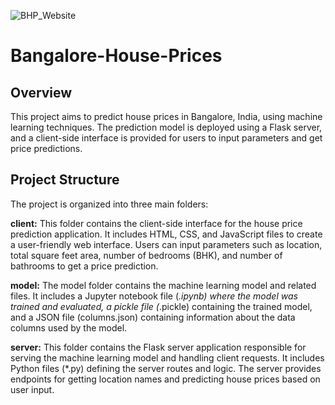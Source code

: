 ![BHP_Website](https://github.com/Anshika32/Bangalore-House-Prices/assets/121334039/d3d17245-f72c-4eb9-8088-ae352b57dd4c)

# Bangalore-House-Prices

## Overview

This project aims to predict house prices in Bangalore, India, using machine learning techniques. The prediction model is deployed using a Flask server, and a client-side interface is provided for users to input parameters and get price predictions.

## Project Structure

The project is organized into three main folders:

**client:** This folder contains the client-side interface for the house price prediction application. It includes HTML, CSS, and JavaScript files to create a user-friendly web interface. Users can input parameters such as location, total square feet area, number of bedrooms (BHK), and number of bathrooms to get a price prediction.

**model:** The model folder contains the machine learning model and related files. It includes a Jupyter notebook file (*.ipynb) where the model was trained and evaluated, a pickle file (*.pickle) containing the trained model, and a JSON file (columns.json) containing information about the data columns used by the model.

**server:** This folder contains the Flask server application responsible for serving the machine learning model and handling client requests. It includes Python files (*.py) defining the server routes and logic. The server provides endpoints for getting location names and predicting house prices based on user input.


